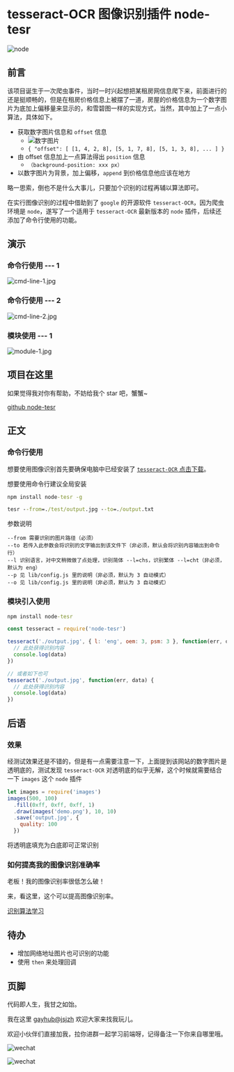 # tesseract-OCR 图像识别插件 node-tesr

![node](https://i.loli.net/2019/03/14/5c89be9f64bac.jpg)

## 前言

该项目诞生于一次爬虫事件，当时一时兴起想把某租房网信息爬下来，前面进行的还是挺顺畅的，但是在租房价格信息上被摆了一道，房屋的价格信息为一个数字图片为底加上偏移量来显示的，和雪碧图一样的实现方式，当然，其中加上了一点小算法，具体如下。

- 获取数字图片信息和 `offset` 信息
  - ![数字图片](https://i.loli.net/2019/03/14/5c89c3750eae9.png '直接放出来会不会不太好？侵删')
  - `{ "offset": [ [1, 4, 2, 8], [5, 1, 7, 8], [5, 1, 3, 8], ... ] }`
- 由 offset 信息加上一点算法得出 `position` 信息
  - `（background-position: xxx px）`
- 以数字图片为背景，加上偏移，`append` 到价格信息他应该在地方

略一思索，倒也不是什么大事儿，只要加个识别的过程再辅以算法即可。

在实行图像识别的过程中借助到了 `google` 的开源软件 `tesseract-OCR`，因为爬虫环境是 `node`，遂写了一个适用于 `tesseract-OCR` 最新版本的 `node` 插件，后续还添加了命令行使用的功能。

## 演示

### 命令行使用 --- 1

![cmd-line-1.jpg](https://i.loli.net/2019/03/14/5c89b9278d9d5.jpg)

### 命令行使用 --- 2

![cmd-line-2.jpg](https://i.loli.net/2019/03/14/5c89b9296e4d5.jpg)

### 模块使用 --- 1

![module-1.jpg](https://i.loli.net/2019/03/14/5c89b927b22a5.jpg)

## 项目在这里

如果觉得我对你有帮助，不妨给我个 star 吧，蟹蟹~

[github node-tesr](https://github.com/jsjzh/node-tesr)

## 正文

### 命令行使用

想要使用图像识别首先要确保电脑中已经安装了 [`tesseract-OCR` 点击下载](https://github.com/tesseract-ocr/tesseract/wiki/Downloads)。

想要使用命令行建议全局安装

```cmd
npm install node-tesr -g
```

```cmd
tesr --from=./test/output.jpg --to=./output.txt
```

参数说明

```
--from 需要识别的图片路径（必须）
--to 若传入此参数会将识别的文字输出到该文件下（非必须，默认会将识别内容输出到命令行）
--l 识别语言，对中文稍微做了点处理，识别简体 --l=chs，识别繁体 --l=cht（非必须，默认为 eng）
--p 见 lib/config.js 里的说明（非必须，默认为 3 自动模式）
--o 见 lib/config.js 里的说明（非必须，默认为 3 自动模式）
```

### 模块引入使用

```cmd
npm install node-tesr
```

```javascript
const tesseract = require('node-tesr')

tesseract('./output.jpg', { l: 'eng', oem: 3, psm: 3 }, function(err, data) {
  // 此处获得识别内容
  console.log(data)
})

// 或者如下也可
tesseract('./output.jpg', function(err, data) {
  // 此处获得识别内容
  console.log(data)
})
```

## 后语

### 效果

经测试效果还是不错的，但是有一点需要注意一下，上面提到该网站的数字图片是透明底的，测试发现 `tesseract-OCR` 对透明底的似乎无解，这个时候就需要结合一下 `images` 这个 `node` 插件

```javascript
let images = require('images')
images(500, 100)
  .fill(0xff, 0xff, 0xff, 1)
  .draw(images('demo.png'), 10, 10)
  .save('output.jpg', {
    quality: 100
  })
```

将透明底填充为白底即可正常识别

### 如何提高我的图像识别准确率

老板！我的图像识别率很低怎么破！

来，看这里，这个可以提高图像识别率。

[识别算法学习](https://blog.csdn.net/xiaojun111111/article/details/54377154)

## 待办

- 增加网络地址图片也可识别的功能
- 使用 `then` 来处理回调

## 页脚

代码即人生，我甘之如饴。

我在这里 [gayhub@jsjzh](https://github.com/jsjzh) 欢迎大家来找我玩儿。

欢迎小伙伴们直接加我，拉你进群一起学习前端呀，记得备注一下你来自哪里哦。

![wechat](https://i.loli.net/2019/03/11/5c867208cc9c0.jpg)

![wechat](https://i.loli.net/2019/03/17/5c8e0dfc3dadf.jpg)
